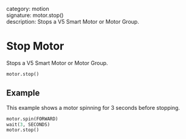 category: motion  
signature: motor.stop()  
description: Stops a V5 Smart Motor or Motor Group.

# Stop Motor

Stops a V5 Smart Motor or Motor Group.

```python
motor.stop()
```

## Example

This example shows a motor spinning for 3 seconds before stopping.

```python
motor.spin(FORWARD)
wait(3, SECONDS)
motor.stop()
```

<advanced>
</advanced>
